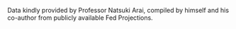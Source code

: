 Data kindly provided by Professor Natsuki Arai, compiled by himself and his co-author from publicly available Fed Projections.